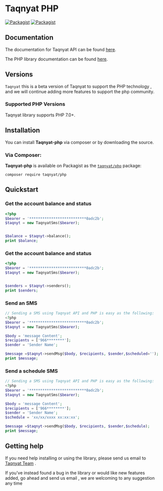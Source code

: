 # Taqnyat PHP

[![Packagist](https://img.shields.io/badge/packagist-v1.0.0-blue)](https://packagist.org/packages/taqnyat/php)
[![Packagist](https://img.shields.io/badge/Download-12.4KB-Green)](https://packagist.org/packages/taqnyat/php)


## Documentation

The documentation for Taqnyat API can be found [here][apidocs].

The PHP library documentation can be found [here][libdocs].

## Versions

`Taqnyat` this is a beta version of Taqnyat to support the PHP technology , and we will continue adding more features to support the php community.
### Supported PHP Versions

Taqnyat library supports PHP 7.0+.

## Installation

You can install **Taqnyat-php** via composer or by downloading the source.

### Via Composer:

**Taqnyat-php** is available on Packagist as the
[`taqnyat/php`](https://packagist.org/packages/taqnyat/php) package:

```
composer require taqnyat/php
```

## Quickstart

### Get the account balance and status

```php
<?php
$bearer = '**************************0adc2b';
$taqnyt = new TaqnyatSms($bearer);


$balance = $taqnyt->balance();
print $balance;
```

### Get the account balance and status

```php
<?php
$bearer = '**************************0adc2b';
$taqnyt = new TaqnyatSms($bearer);


$senders = $taqnyt->senders();
print $senders;
```

### Send an SMS

```php
// Sending a SMS using Taqnyat API and PHP is easy as the following:
<?php
$bearer = '**************************0adc2b';
$taqnyt = new TaqnyatSms($bearer);

$body = 'message Content';
$recipients = ['966********'];
$sender = 'Sender Name';

$message =$taqnyt->sendMsg($body, $recipients, $sender,$scheduled='');
print $message;
```

### Send a schedule SMS

```php
// Sending a SMS using Taqnyat API and PHP is easy as the following:
<?php
$bearer = '**************************0adc2b';
$taqnyt = new TaqnyatSms($bearer);

$body = 'message Content';
$recipients = ['966********'];
$sender = 'Sender Name';
$schedule = 'xx/xx/xxxx xx:xx:xx';

$message =$taqnyt->sendMsg($body, $recipients, $sender,$schedule);
print $message;
```

## Getting help

If you need help installing or using the library, please send us email to [Taqnyat Team](mailto:dev@taqnyat.sa) .

If you've instead found a bug in the library or would like new features added, go ahead and send us email , we are welcoming to any suggestion any time

[apidocs]: http://taqnyat.sa/documentation
[libdocs]: https://github.com/taqnyat/php/README.md

